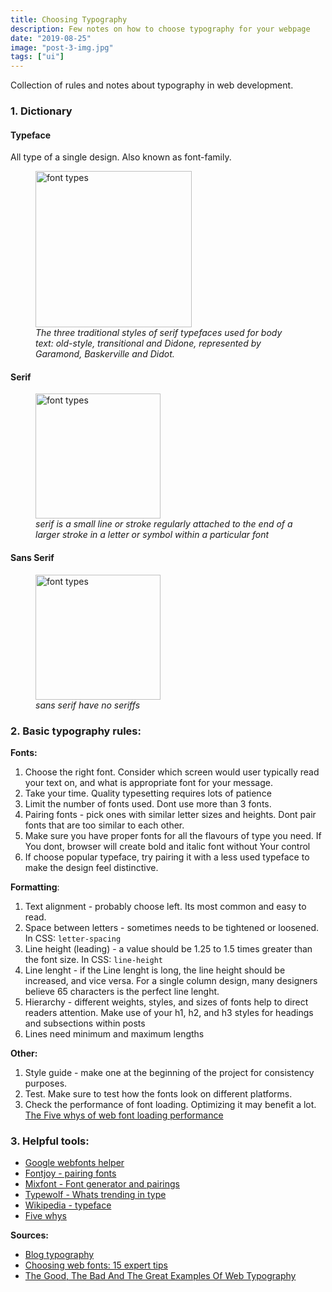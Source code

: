 ```yaml
---
title: Choosing Typography
description: Few notes on how to choose typography for your webpage
date: "2019-08-25"
image: "post-3-img.jpg"
tags: ["ui"]
---
```


Collection of rules and notes about typography in web development.

### 1. Dictionary

#### Typeface

All type of a single design. Also known as font-family.

<figure class="image">
  <img src="https://upload.wikimedia.org/wikipedia/commons/b/b5/Three_ages.png" width="250" alt="font types">
  <figcaption><i>The three traditional styles of serif typefaces used for body text: old-style, transitional and Didone, represented by Garamond, Baskerville and Didot.</i></figcaption>
</figure>

#### Serif

<figure class="image">
    <img src="https://upload.wikimedia.org/wikipedia/commons/2/26/Serif_and_sans-serif_03.svg" alt="font types" width="200">
    <figcaption><i>serif is a small line or stroke regularly attached to the end of a larger stroke in a letter or symbol within a particular font</i></figcaption>
</figure>

#### Sans Serif

<figure class="image">
    <img src="https://upload.wikimedia.org/wikipedia/commons/9/99/Serif_and_sans-serif_01.svg" alt="font types" width="200">
    <figcaption><i>sans serif have no seriffs</i></figcaption>
</figure>

### 2. Basic typography rules:

**Fonts:**

1. Choose the right font. Consider which screen would user typically read your text on, and what is appropriate font for your message.
1. Take your time. Quality typesetting requires lots of patience
1. Limit the number of fonts used. Dont use more than 3 fonts.
1. Pairing fonts - pick ones with similar letter sizes and heights. Dont pair fonts that are too similar to each other.
1. Make sure you have proper fonts for all the flavours of type you need. If You dont, browser will create bold and italic font without Your control
1. If choose popular typeface, try pairing it with a less used typeface to make the design feel distinctive.

**Formatting**:

1. Text alignment - probably choose left. Its most common and easy to read.
1. Space between letters - sometimes needs to be tightened or loosened. In CSS: `letter-spacing`
1. Line height (leading) - a value should be 1.25 to 1.5 times greater than the font size. In CSS: `line-height`
1. Line lenght - if the Line lenght is long, the line height should be increased, and vice versa. For a single column design, many designers believe 65 characters is the perfect line lenght.
1. Hierarchy - different weights, styles, and sizes of fonts help to direct readers attention. Make use of your h1, h2, and h3 styles for headings and subsections within posts
1. Lines need minimum and maximum lengths

**Other:**

1. Style guide - make one at the beginning of the project for consistency purposes.
1. Test. Make sure to test how the fonts look on different platforms.
1. Check the performance of font loading. Optimizing it may benefit a lot.
   [The Five whys of web font loading performance](https://www.zachleat.com/web/five-whys/)

### 3. Helpful tools:

- [Google webfonts helper](https://google-webfonts-helper.herokuapp.com)
- [Fontjoy - pairing fonts](https://fontjoy.com/)
- [Mixfont - Font generator and pairings](https://www.mixfont.com/)
- [Typewolf - Whats trending in type](https://www.typewolf.com/)
- [Wikipedia - typeface](https://en.wikipedia.org/wiki/Typeface)
- [Five whys](https://www.zachleat.com/web/five-whys/)

**Sources:**

- [Blog typography](https://convertkit.com/blog-typography)
- [Choosing web fonts: 15 expert tips](https://www.creativebloq.com/web-design/choose-web-fonts-1233034)
- [The Good, The Bad And The Great Examples Of Web Typography](https://www.smashingmagazine.com/2014/12/the-good-the-bad-and-the-great-examples-of-web-typography/)

